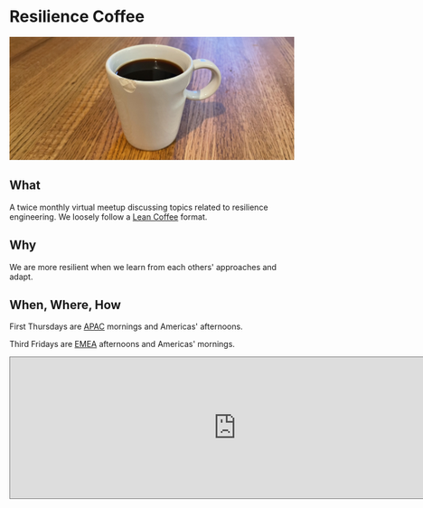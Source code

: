 # Resilience Coffee

![A chipped cup of coffee](images/banner.jpeg)

## What

A twice monthly virtual meetup discussing topics related to resilience engineering. We loosely follow a [Lean Coffee](http://leancoffee.org/) format.

## Why

We are more resilient when we learn from each others' approaches and adapt.

## When, Where, How

First Thursdays are [APAC](https://en.m.wikipedia.org/wiki/Asia-Pacific) mornings and Americas' afternoons.

Third Fridays are [EMEA](https://en.m.wikipedia.org/wiki/Europe,_the_Middle_East_and_Africa) afternoons and Americas' mornings.

<iframe src="https://calendar.google.com/calendar/embed?height=250&wkst=1&bgcolor=%237986CB&ctz=America%2FChicago&showTitle=0&showDate=0&showNav=0&showPrint=0&showTabs=0&showCalendars=0&mode=AGENDA&src=anJnZnQyYmthYmJzczZvMjgyZG1rcXNoM29AZ3JvdXAuY2FsZW5kYXIuZ29vZ2xlLmNvbQ&color=%23D50000" style="border:solid 1px #777" width="800" height="250" frameborder="0" scrolling="no"></iframe>
